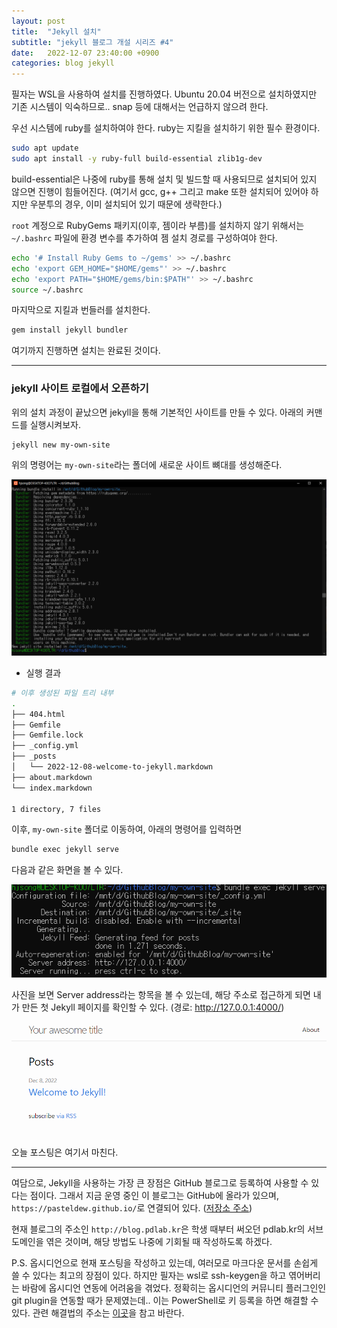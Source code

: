 ```yaml
---
layout: post
title:  "Jekyll 설치"
subtitle: "jekyll 블로그 개설 시리즈 #4"
date:   2022-12-07 23:40:00 +0900
categories: blog jekyll
---
```


 필자는 WSL을 사용하여 설치를 진행하였다.
Ubuntu 20.04 버전으로 설치하였지만 기존 시스템이 익숙하므로.. snap 등에 대해서는 언급하지 않으려 한다.

우선 시스템에 ruby를 설치하여야 한다.
ruby는 지킬을 설치하기 위한 필수 환경이다.

```bash
sudo apt update
sudo apt install -y ruby-full build-essential zlib1g-dev
```

build-essential은 나중에 ruby를 통해 설치 및 빌드할 때 사용되므로 설치되어 있지 않으면 진행이 힘들어진다.
(여기서 gcc, g++ 그리고 make 또한 설치되어 있어야 하지만 우분투의 경우, 이미 설치되어 있기 때문에 생략한다.)

`root` 계정으로 RubyGems 패키지(이후, 젬이라 부름)를 설치하지 않기 위해서는 `~/.bashrc` 파일에 환경 변수를 추가하여 젬 설치 경로를 구성하여야 한다.

```bash
echo '# Install Ruby Gems to ~/gems' >> ~/.bashrc
echo 'export GEM_HOME="$HOME/gems"' >> ~/.bashrc
echo 'export PATH="$HOME/gems/bin:$PATH"' >> ~/.bashrc
source ~/.bashrc
```

마지막으로 지킬과 번들러를 설치한다.

```bash
gem install jekyll bundler
```

여기까지 진행하면 설치는 완료된 것이다.

---

### jekyll 사이트 로컬에서 오픈하기

 위의 설치 과정이 끝났으면 jekyll을 통해 기본적인 사이트를 만들 수 있다.
아래의 커맨드를 실행시켜보자.

```bash
jekyll new my-own-site
```

위의 명령어는 `my-own-site`라는 폴더에 새로운 사이트 뼈대를 생성해준다.

![jekyll-new.png](/img/blog/jekyll/jekyll-new.png)
- 실행 결과

```bash
# 이후 생성된 파일 트리 내부
.
├── 404.html
├── Gemfile
├── Gemfile.lock
├── _config.yml
├── _posts
│   └── 2022-12-08-welcome-to-jekyll.markdown
├── about.markdown
└── index.markdown

1 directory, 7 files
```

이후, `my-own-site` 폴더로 이동하여, 아래의 명령어를 입력하면
```bash
bundle exec jekyll serve
```

다음과 같은 화면을 볼 수 있다.

![jekyll-serve.png](/img/blog/jekyll/jekyll-serve.png)

사진을 보면 Server address라는 항목을 볼 수 있는데, 해당 주소로 접근하게 되면 내가 만든 첫 Jekyll 페이지를 확인할 수 있다.
(경로: http://127.0.0.1:4000/)

![YourAwesomeSite.png](/img/blog/jekyll/YourAwesomeSite.png)

오늘 포스팅은 여기서 마친다.

---

여담으로, Jekyll을 사용하는 가장 큰 장점은 GitHub 블로그로 등록하여 사용할 수 있다는 점이다.
그래서 지금 운영 중인 이 블로그는 GitHub에 올라가 있으며, `https://pasteldew.github.io/`로 연결되어 있다. ([저장소 주소](https://github.com/PastelDew/pasteldew.github.io))

현재 블로그의 주소인 `http://blog.pdlab.kr`은 학생 때부터 써오던 pdlab.kr의 서브도메인을 엮은 것이며, 해당 방법도 나중에 기회될 때 작성하도록 하겠다.

P.S.
옵시디언으로 현재 포스팅을 작성하고 있는데, 여러모로 마크다운 문서를 손쉽게 쓸 수 있다는 최고의 장점이 있다.
하지만 필자는 wsl로 ssh-keygen을 하고 엮어버리는 바람에 옵시디언 연동에 어려움을 겪었다.
정확히는 옵시디언의 커뮤니티 플러그인인 git plugin을 연동할 때가 문제였는데..
이는 PowerShell로 키 등록을 하면 해결할 수 있다.
관련 해결법의 주소는 [이곳](https://github.com/denolehov/obsidian-git/issues/167#issuecomment-1023513344)을 참고 바란다.